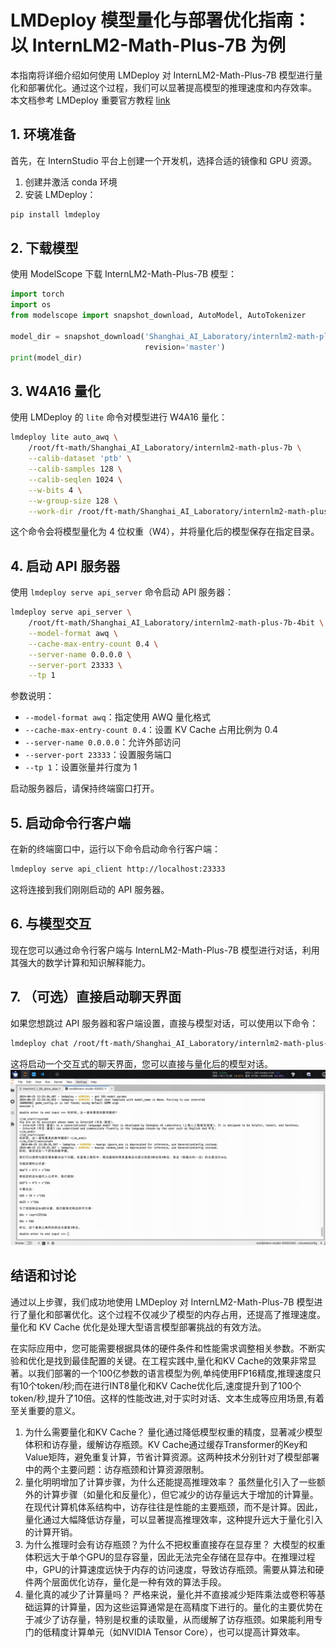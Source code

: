 # LMDeploy 模型量化与部署优化指南：以 InternLM2-Math-Plus-7B 为例

本指南将详细介绍如何使用 LMDeploy 对 InternLM2-Math-Plus-7B 模型进行量化和部署优化。通过这个过程，我们可以显著提高模型的推理速度和内存效率。
本文档参考 LMDeploy 重要官方教程 [link](https://github.com/InternLM/Tutorial/blob/camp2/lmdeploy/README.md#4lmdeploy%E6%9C%8D%E5%8A%A1serve)

## 1. 环境准备

首先，在 InternStudio 平台上创建一个开发机，选择合适的镜像和 GPU 资源。

1. 创建并激活 conda 环境
2. 安装 LMDeploy：

```bash
pip install lmdeploy
```

## 2. 下载模型

使用 ModelScope 下载 InternLM2-Math-Plus-7B 模型：

```python
import torch
import os
from modelscope import snapshot_download, AutoModel, AutoTokenizer

model_dir = snapshot_download('Shanghai_AI_Laboratory/internlm2-math-plus-7b', cache_dir='/root/ft-math',
                              revision='master')
print(model_dir)
```

## 3. W4A16 量化

使用 LMDeploy 的 `lite` 命令对模型进行 W4A16 量化：

```bash
lmdeploy lite auto_awq \
    /root/ft-math/Shanghai_AI_Laboratory/internlm2-math-plus-7b \
    --calib-dataset 'ptb' \
    --calib-samples 128 \
    --calib-seqlen 1024 \
    --w-bits 4 \
    --w-group-size 128 \
    --work-dir /root/ft-math/Shanghai_AI_Laboratory/internlm2-math-plus-7b-4bit
```

这个命令会将模型量化为 4 位权重（W4），并将量化后的模型保存在指定目录。

## 4. 启动 API 服务器

使用 `lmdeploy serve api_server` 命令启动 API 服务器：

```bash
lmdeploy serve api_server \
    /root/ft-math/Shanghai_AI_Laboratory/internlm2-math-plus-7b-4bit \
    --model-format awq \
    --cache-max-entry-count 0.4 \
    --server-name 0.0.0.0 \
    --server-port 23333 \
    --tp 1
```

参数说明：

- `--model-format awq`：指定使用 AWQ 量化格式
- `--cache-max-entry-count 0.4`：设置 KV Cache 占用比例为 0.4
- `--server-name 0.0.0.0`：允许外部访问
- `--server-port 23333`：设置服务端口
- `--tp 1`：设置张量并行度为 1

启动服务器后，请保持终端窗口打开。

## 5. 启动命令行客户端

在新的终端窗口中，运行以下命令启动命令行客户端：

```bash
lmdeploy serve api_client http://localhost:23333
```

这将连接到我们刚刚启动的 API 服务器。

## 6. 与模型交互

现在您可以通过命令行客户端与 InternLM2-Math-Plus-7B 模型进行对话，利用其强大的数学计算和知识解释能力。

## 7. （可选）直接启动聊天界面

如果您想跳过 API 服务器和客户端设置，直接与模型对话，可以使用以下命令：

```bash
lmdeploy chat /root/ft-math/Shanghai_AI_Laboratory/internlm2-math-plus-7b-4bit --model-format awq --cache-max-entry-count 0.5
```

这将启动一个交互式的聊天界面，您可以直接与量化后的模型对话。
![img.png](images/chat.png)


## 结语和讨论

通过以上步骤，我们成功地使用 LMDeploy 对 InternLM2-Math-Plus-7B 模型进行了量化和部署优化。这个过程不仅减少了模型的内存占用，还提高了推理速度。量化和
KV Cache 优化是处理大型语言模型部署挑战的有效方法。

在实际应用中，您可能需要根据具体的硬件条件和性能需求调整相关参数。不断实验和优化是找到最佳配置的关键。在工程实践中,量化和KV
Cache的效果非常显著。以我们部署的一个100亿参数的语言模型为例,单纯使用FP16精度,推理速度只有10个token/秒;而在进行INT8量化和KV
Cache优化后,速度提升到了100个token/秒,提升了10倍。这样的性能改进,对于实时对话、文本生成等应用场景,有着至关重要的意义。

1. 为什么需要量化和KV Cache？ 量化通过降低模型权重的精度，显著减少模型体积和访存量，缓解访存瓶颈。KV
   Cache通过缓存Transformer的Key和Value矩阵，避免重复计算，节省计算资源。这两种技术分别针对了模型部署中的两个主要问题：访存瓶颈和计算资源限制。
2. 量化明明增加了计算步骤，为什么还能提高推理效率？
   虽然量化引入了一些额外的计算步骤（如量化和反量化），但它减少的访存量远大于增加的计算量。在现代计算机体系结构中，访存往往是性能的主要瓶颈，而不是计算。因此，量化通过大幅降低访存量，可以显著提高推理效率，这种提升远大于量化引入的计算开销。
3. 为什么推理时会有访存瓶颈？为什么不把权重直接存在显存里？
   大模型的权重体积远大于单个GPU的显存容量，因此无法完全存储在显存中。在推理过程中，GPU的计算速度远快于内存的访问速度，导致访存瓶颈。需要从算法和硬件两个层面优化访存，量化是一种有效的算法手段。
4. 量化真的减少了计算量吗？
   严格来说，量化并不直接减少矩阵乘法或卷积等基础运算的计算量，因为这些运算通常是在高精度下进行的。量化的主要优势在于减少了访存量，特别是权重的读取量，从而缓解了访存瓶颈。如果能利用专门的低精度计算单元（如NVIDIA
   Tensor Core），也可以提高计算效率。


